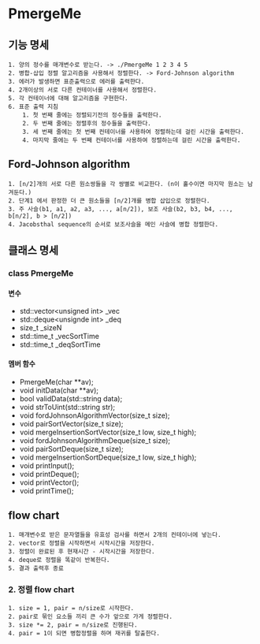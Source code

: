 # PmergeMe
## 기능 명세
	1. 양의 정수를 매개변수로 받는다. -> ./PmergeMe 1 2 3 4 5
	2. 병합-삽입 정렬 알고리즘을 사용해서 정렬한다. -> Ford-Johnson algorithm
	3. 에러가 발생하면 표준출력으로 에러를 출력한다.
	4. 2개이상의 서로 다른 컨테이너를 사용해서 정렬한다.
	5. 각 컨테이너에 대해 알고리즘을 구현한다.
	6. 표준 출력 지침
		1. 첫 번째 줄에는 정렬되기전의 정수들을 출력한다.
		2. 두 번째 줄에는 정렬후의 정수들을 출력한다.
		3. 세 번째 줄에는 첫 번째 컨테이너를 사용하여 정렬하는데 걸린 시간을 출력한다.
		4. 마지막 줄에는 두 번째 컨테이너를 사용하여 정렬하는데 걸린 시간을 출력한다.

## Ford-Johnson algorithm
	1. [n/2]개의 서로 다른 원소쌍들을 각 쌍별로 비교한다. (n이 홀수이면 마지막 원소는 남겨둔다.)
	2. 단계1 에서 판정한 더 큰 원소들을 [n/2]개를 병합 삽입으로 정렬한다.
	3. 주 사슬(b1, a1, a2, a3, ..., a[n/2]), 보조 사슬(b2, b3, b4, ..., b[n/2], b > [n/2])
	4. Jacobsthal sequence의 순서로 보조사슬을 메인 사슬에 병합 정렬한다.
## 클래스 명세
### class PmergeMe
#### 변수
- std::vector\<unsigned int\> \_vec
- std::deque\<unsignde int\> \_deq
- size_t \_sizeN
- std::time_t \_vecSortTime
- std::time_t \_deqSortTime
#### 멤버 함수
- PmergeMe(char \*\*av);
- void initData(char \*\*av);
- bool validData(std::string data);
- void strToUint(std::string str);
- void fordJohnsonAlgorithmVector(size_t size);
- void pairSortVector(size_t size);
- void mergeInsertionSortVector(size_t low, size_t high);
- void fordJohnsonAlgorithmDeque(size_t size);
- void pairSortDeque(size_t size);
- void mergeInsertionSortDeque(size_t low, size_t high);
- void printInput();
- void printDeque();
- void printVector();
- void printTime();

## flow chart
	1. 매개변수로 받은 문자열들을 유효성 검사를 하면서 2개의 컨테이너에 넣는다.
	2. vector로 정렬을 시작하면서 시작시간을 저장한다.
	3. 정렬이 완료된 후 현재시간 - 시작시간을 저장한다.
	4. deque로 정렬을 똑같이 반복한다.
	5. 결과 출력후 종료
### 2. 정렬 flow chart
	1. size = 1, pair = n/size로 시작한다.
	2. pair로 묶인 요소들 끼리 큰 수가 앞으로 가게 정렬한다.
	3. size *= 2, pair = n/size로 진행된다.
	4. pair = 1이 되면 병합정렬을 하며 재귀를 탈출한다.